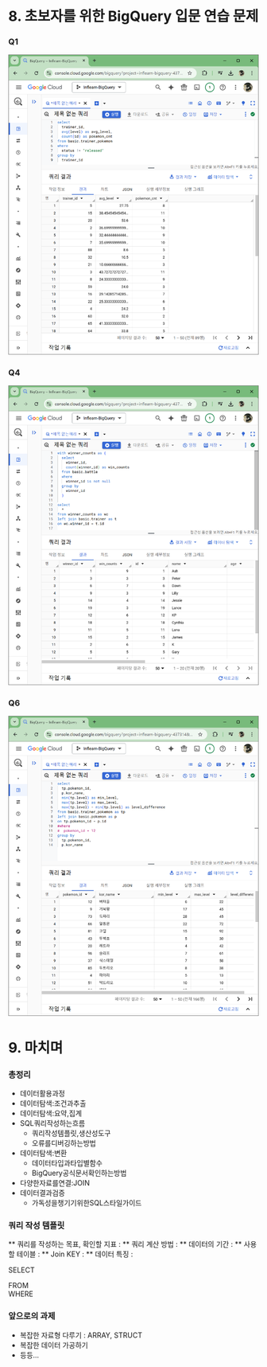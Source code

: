 # 8. 초보자를 위한 BigQuery 입문 연습 문제

### Q1
![Q1](../스큐엘/Q1.png)

### Q4
![Q4](../스큐엘/Q4.png)

### Q6
![Q6](../스큐엘/Q6.png)

# 9. 마치며

### 총정리
- 데이터활용과정
- 데이터탐색:조건과추출
- 데이터탐색:요약,집계
- SQL쿼리작성하는흐름
    - 쿼리작성템플릿,생산성도구
    - 오류를디버깅하는방법
- 데이터탐색:변환
    - 데이터타입과타입별함수
    - BigQuery공식문서확인하는방법
- 다양한자료를연결:JOIN
- 데이터결과검증
    - 가독성을챙기기위한SQL스타일가이드

### 쿼리 작성 템플릿
** 쿼리를 작성하는 목표, 확인할 지표 :
** 쿼리 계산 방법 :
** 데이터의 기간 :
** 사용할 테이블 :
** Join KEY :
** 데이터 특징 :

SELECT

FROM\
WHERE


### 앞으로의 과제
- 복잡한 자료형 다루기 : ARRAY, STRUCT
- 복잡한 데이터 가공하기
- 등등...